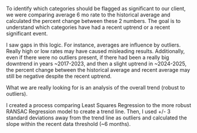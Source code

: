 To identify which categories should be flagged as significant to our client, we were comparing average 6 mo rate to the historical average and calculated the percent change between these 2 numbers. 
The goal is to understand which categories have had a recent uptrend or a recent significant event.

I saw gaps in this logic. For instance, averages are influence by outliers. Really high or low rates may have caused misleading results. 
Additionally, even if there were no outliers present, if there had been a really big downtrend in years ~2017-2023, and then a slight uptrend in ~2024-2025, 
the percent change between the historical average and recent average may still be negative despite the recent uptrend.

What we are really looking for is an analysis of the overall trend (robust to outliers). 

I created a process comparing Least Squares Regression to the more robust RANSAC Regression model to create a trend line. 
Then, I used +/- 3 standard deviations away from the trend line as outliers and calculated the slope within the recent data threshold (~6 months).
